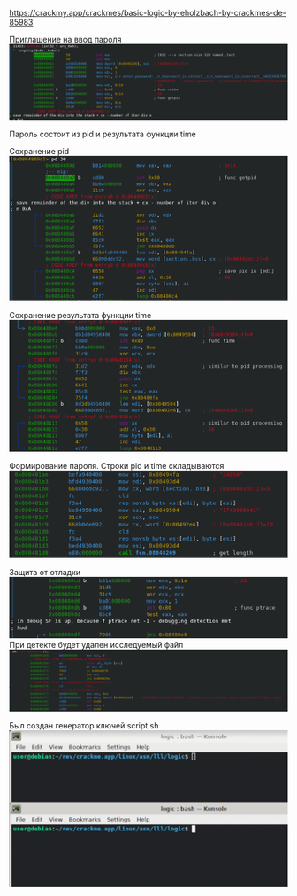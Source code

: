 https://crackmy.app/crackmes/basic-logic-by-eholzbach-by-crackmes-de-85983

Приглашение на ввод пароля\
![alt text](images/1.png)

Пароль состоит из pid и результата функции time 

Сохранение pid \
![alt text](images/2.png)

Сохранение результата функции time \
![alt text](images/3.png)

Формирование пароля. Строки pid и time складываются\
![alt text](images/4.png)

Защита от отладки\
![alt text](images/5.png)\
При детекте будет удален исследуемый файл\
![alt text](images/6.png)

Был создан генератор ключей script.sh\
![alt text](images/7.gif)
